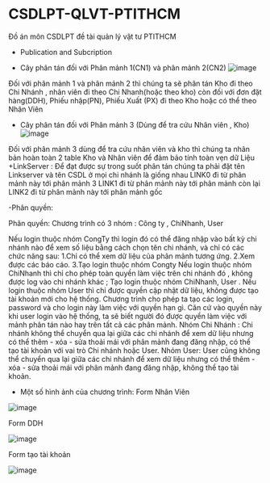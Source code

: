 # CSDLPT-QLVT-PTITHCM
Đồ án môn CSDLPT đề tài quản lý vật tư PTITHCM
- Publication and Subcription 
+ Cây phân tán đối với Phân mảnh 1(CN1) và phân mảnh 2(CN2)
![image](https://user-images.githubusercontent.com/81803058/231347468-f3886862-4d35-466c-b19a-d22e4d0fa3f3.png)

Đối với phân mảnh 1 và phân mảnh 2 thì chúng ta sẽ phân tán Kho đi theo Chi Nhánh , nhân viên đi theo Chi Nhanh(hoặc theo kho) còn đối với  đơn đặt hàng(DDH), Phiếu nhập(PN),
Phiếu Xuất (PX) đi theo Kho hoặc có thể theo Nhân Viên
+ Cây phân tán đối với Phân mảnh 3 (Dùng để tra cứu Nhân viên , Kho)
![image](https://user-images.githubusercontent.com/81803058/231348740-e31c0566-9a5e-4b7f-ac98-b7b8733f1ba5.png)

Đối với phân mảnh 3 dùng để tra cứu nhân viên và kho thì chúng ta nhân bản hoàn toàn 2 table Kho và Nhân viên để đảm bảo tính toàn vẹn dữ Liệu
+LinkServer : Để đạt được sự trong suốt phân tán chúng ta phải đặt tên Linkserver và tên CSDL ở mọi chi nhánh là giống nhau 
LINK0 đi từ phân mảnh này tới phân mảnh 3
LINK1 đi từ phân mảnh này tới phân mảnh còn lại
LINK2 đi từ phân mảnh này tới phân mảnh gốc

-Phân quyền: 

Phân quyền: Chương trình có 3 nhóm : Công ty , ChiNhanh, User

Nếu login thuộc nhóm CongTy thì login đó có thể đăng nhập vào bất kỳ chi nhánh nào để xem số liệu bằng cách chọn tên chi nhánh, và chỉ có các chức năng sau:
1.Chỉ có thể xem dữ liệu của phân mảnh tương ứng.
2.Xem được các báo cáo.
3.Tạo login thuộc nhóm Congty
Nếu login thuộc nhóm ChiNhanh thì chỉ cho phép toàn quyền làm việc trên chi nhánh đó , không được log vào chi nhánh khác ; Tạo login thuộc nhóm ChiNhanh, User .
Nếu login thuộc nhóm User thì chỉ được quyền cập nhật dữ liệu, không được tạo tài khoản mới cho hệ thống. Chương trình cho phép ta tạo các login, password và cho login này làm việc với quyền hạn gì. Căn cứ vào quyền này khi user login vào hệ thống, ta sẽ biết người đó được quyền làm việc với mảnh phân tán nào hay trên tất cả các phân mảnh.
Nhóm Chi Nhánh : 
Chi nhánh không thể chuyển qua lại giữa các chi nhánh để xem dữ liệu nhưng có thể thêm - xóa - sửa thoải mái với phân mảnh đang đăng nhập, có thể tạo tài khoản với vai trò Chi nhánh hoặc User.
Nhóm User:
User cũng không thể chuyển qua lại giữa các chi nhánh để xem dữ liệu nhưng có thể thêm - xóa - sửa thoải mái với phân mảnh đang đăng nhập, không thể tạo tài khoản.
+ Một số hình ảnh của chương trình:
Form Nhân Viên

![image](https://user-images.githubusercontent.com/81803058/231351993-b8408bca-37e4-42e1-8a86-f525a32afbc0.png)


Form DDH

![image](https://user-images.githubusercontent.com/81803058/231351275-ca0ae75e-3e3b-405e-813d-c60cf3958d02.png)

Form tạo tài khoản

![image](https://user-images.githubusercontent.com/81803058/231351931-b233e10a-3bbf-4b47-b41a-cbc9f776c24b.png)


